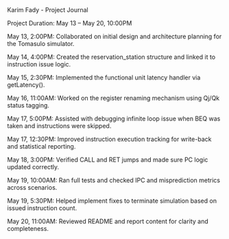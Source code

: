 Karim Fady - Project Journal

Project Duration: May 13 – May 20, 10:00PM

May 13, 2:00PM: Collaborated on initial design and architecture planning for the Tomasulo simulator.

May 14, 4:00PM: Created the reservation_station structure and linked it to instruction issue logic.

May 15, 2:30PM: Implemented the functional unit latency handler via getLatency().

May 16, 11:00AM: Worked on the register renaming mechanism using Qj/Qk status tagging.

May 17, 5:00PM: Assisted with debugging infinite loop issue when BEQ was taken and instructions were skipped.

May 17, 12:30PM: Improved instruction execution tracking for write-back and statistical reporting.

May 18, 3:00PM: Verified CALL and RET jumps and made sure PC logic updated correctly.

May 19, 10:00AM: Ran full tests and checked IPC and misprediction metrics across scenarios.

May 19, 5:30PM: Helped implement fixes to terminate simulation based on issued instruction count.

May 20, 11:00AM: Reviewed README and report content for clarity and completeness.

